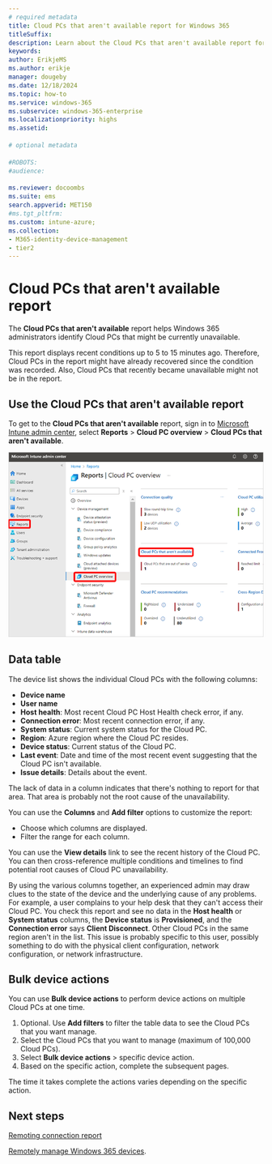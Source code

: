 ```yaml
---
# required metadata
title: Cloud PCs that aren't available report for Windows 365
titleSuffix:
description: Learn about the Cloud PCs that aren't available report for Windows 365 Cloud PCs.
keywords:
author: ErikjeMS  
ms.author: erikje
manager: dougeby
ms.date: 12/18/2024
ms.topic: how-to
ms.service: windows-365
ms.subservice: windows-365-enterprise
ms.localizationpriority: highs
ms.assetid: 

# optional metadata

#ROBOTS:
#audience:

ms.reviewer: docoombs
ms.suite: ems
search.appverid: MET150
#ms.tgt_pltfrm:
ms.custom: intune-azure;
ms.collection:
- M365-identity-device-management
- tier2
---
```


# Cloud PCs that aren't available report

The **Cloud PCs that aren't available** report helps Windows 365 administrators identify Cloud PCs that might be currently unavailable.

This report displays recent conditions up to 5 to 15 minutes ago. Therefore, Cloud PCs in the report might have already recovered since the condition was recorded. Also, Cloud PCs that recently became unavailable might not be in the report.

## Use the Cloud PCs that aren't available report

To get to the **Cloud PCs that aren't available** report, sign in to [Microsoft Intune admin center](https://go.microsoft.com/fwlink/?linkid=2109431), select **Reports** > **Cloud PC overview** > **Cloud PCs that aren't available**.

![Screenshot of getting to the Cloud PCs that aren't available report](./media/report-cloud-pcs-not-available/view-report-cloud-pcs-not-available.png)

## Data table

The device list shows the individual Cloud PCs with the following columns:

- **Device name**
- **User name**
- **Host health**: Most recent Cloud PC Host Health check error, if any.
- **Connection error**: Most recent connection error, if any.
- **System status**: Current system status for the Cloud PC.
- **Region**: Azure region where the Cloud PC resides.
- **Device status**: Current status of the Cloud PC.
- **Last event**: Date and time of the most recent event suggesting that the Cloud PC isn't available.
- **Issue details**: Details about the event.

The lack of data in a column indicates that there's nothing to report for that area. That area is probably not the root cause of the unavailability.

You can use the **Columns** and **Add filter** options to customize the report:

- Choose which columns are displayed.
- Filter the range for each column.

You can use the **View details** link to see the recent history of the Cloud PC. You can then cross-reference multiple conditions and timelines to find potential root causes of Cloud PC unavailability.

By using the various columns together, an experienced admin may draw clues to the state of the device and the underlying cause of any problems. For example, a user complains to your help desk that they can't access their Cloud PC. You check this report and see no data in the **Host health** or **System status** columns, the **Device status** is **Provisioned**, and the **Connection error** says **Client Disconnect**. Other Cloud PCs in the same region aren't in the list. This issue is probably specific to this user, possibly something to do with the physical client configuration, network configuration, or network infrastructure.

## Bulk device actions

You can use **Bulk device actions** to perform device actions on multiple Cloud PCs at one time.

1. Optional. Use **Add filters** to filter the table data to see the Cloud PCs that you want manage.
2. Select the Cloud PCs that you want to manage (maximum of 100,000 Cloud PCs).
3. Select **Bulk device actions** > specific device action.
4. Based on the specific action, complete the subsequent pages.

The time it takes complete the actions varies depending on the specific action.

<!-- ########################## -->
## Next steps

[Remoting connection report](report-remoting-connection.md)

[Remotely manage Windows 365 devices](remotely-manage-cloud-pc.md). 
